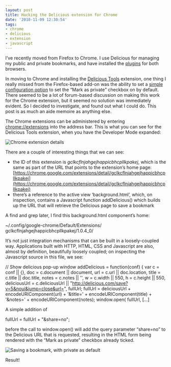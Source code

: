 ```yaml
---
layout: post
title: Hacking the Delicious extension for Chrome
date: '2010-11-09 12:30:54'
tags:
- chrome
- delicious
- extension
- javascript
---
```



I’ve recently moved from Firefox to Chrome. I use Delicious for managing my public and private bookmarks, and have installed the [plugins](http://www.delicious.com/help/tools) for both browsers.

In moving to Chrome and installing the [Delicious Tools](https://chrome.google.com/extensions/detail/gclkcflnjahgejhappicbhcpllkpakej) extension, one thing I really missed from the Firefox-based add-on was the ability to set a [simple configuration option](http://kenyarmosh.com/delicious-firefox-add-on-always-mark-as-private/) to set the “Mark as private” checkbox on by default. There seemed to be a lot of forum-based discussion on making this work for the Chrome extension, but it seemed no solution was immediately evident. So I decided to investigate, and found out what I could do. This post is as much an aide memoire as anything else.

The Chrome extensions can be administered by entering [chrome://extensions](chrome://extensions) into the address bar. This is what you can see for the Delicious Tools extension, when you have the Developer Mode expanded:

![Chrome extension details](/wp-content/uploads/2010/11/screenshot-extensions-google-chrome.png "Chrome extension details")

There are a couple of interesting things that we can see:

- the ID of this extension is *gclkcflnjahgejhappicbhcpllkpakej*, which is the same as part of the URL that points to the extension’s home page:  
[https://chrome.google.com/extensions/detail/gclkcflnjahgejhappicbhcpllkpakej](https://chrome.google.com/extensions/detail/gclkcflnjahgejhappicbhcpllkpakej)
- there’s a reference to the active view ‘background.html’, which, on inspection, contains a Javascript function addDelicious() which builds up the URL that will retrieve the Delicious page to save a bookmark

A find and grep later, I find this background.html component’s home:

~/.config/google-chrome/Default/Extensions/ gclkcflnjahgejhappicbhcpllkpakej/1.0.4_0/

It’s not just integration mechanisms that can be built in a loosely-coupled way. Applications built with HTTP, HTML, CSS and Javascript are also, almost by definition, beautifully loosely coupled; on inspecting the Javascript source in this file, we see:

 // Show delicious pop-up window addDelicious = function(conf) { var c = conf || {}, doc = c.document || document, url = c.url || doc.location, title = c.title || doc.title, notes = c.notes || '', w = c.width || 550, h = c.height || 550, deliciousUrl = c.deliciousUrl || "http://delicious.com/save?v=5&noui&jump=close&url=", fullUrl; fullUrl = deliciousUrl + encodeURIComponent(url) + '&title=' + encodeURIComponent(title) + '&notes=' + encodeURIComponent(notes); window.open( fullUrl, [...]

A simple addition of

fullUrl = fullUrl + "&share=no";

before the call to window.open() will add the query parameter “share=no” to the Delicious URL that is requested, resulting in the HTML form being rendered with the “Mark as private” checkbox already ticked.

![Saving a bookmark, with private as default](/wp-content/uploads/2010/11/screenshot-save-a-bookmark-on-delicious-google-chrome.png "Saving a bookmark, with private as default")

Result!


